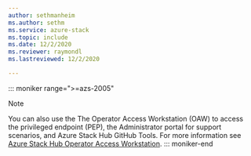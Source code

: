 ```yaml
---
author: sethmanheim
ms.author: sethm
ms.service: azure-stack
ms.topic: include
ms.date: 12/2/2020
ms.reviewer: raymondl
ms.lastreviewed: 12/2/2020

---
```


::: moniker range=">=azs-2005"
> [!Note] 
> You can also use the The Operator Access Workstation (OAW) to access the privileged endpoint (PEP), the Administrator portal for support scenarios, and Azure Stack Hub GitHub Tools. For more information see [Azure Stack Hub Operator Access Workstation](../operator/operator-access-workstation.md).
::: moniker-end